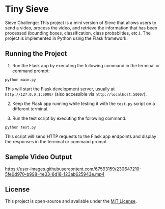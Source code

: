 # Tiny Sieve

Sieve Challenge:
This project is a mini version of Sieve that allows users to send a video, process the video, and retrieve the information that has been processed (bounding boxes, classification, class probabilties, etc.). The project is implemented in Python using the Flask framework.

## Running the Project

1. Run the Flask app by executing the following command in the terminal or command prompt:

```python main.py```

This will start the Flask development server, usually at `http://127.0.0.1:5000/` (also accessible via `http://localhost:5000/`).

2. Keep the Flask app running while testing it with the `test.py` script on a different terminal.

3. Run the test script by executing the following command:

```python test.py```

This script will send HTTP requests to the Flask app endpoints and display the responses in the terminal or command prompt.

## Sample Video Output

https://user-images.githubusercontent.com/67593159/230647210-5fe0d970-b998-4e33-8d18-123ab625943e.mp4

## License

This project is open-source and available under the [MIT License](LICENSE).
